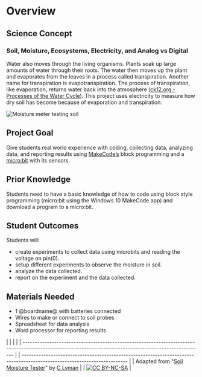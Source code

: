 # Overview

## Science Concept

### Soil, Moisture, Ecosystems, Electricity, and Analog vs Digital

Water also moves through the living organisms. Plants soak up large amounts of water through their roots. The water then moves up the plant and evaporates from the leaves in a process called transpiration. Another name for transpiration is evapotranspiration. The process of transpiration, like evaporation, returns water back into the atmosphere ([ck12.org - Processes of the Water Cycle](https://www.ck12.org/book/CK-12-Earth-Science-Concepts-For-Middle-School/section/6.3/)). This project uses electricity to measure how dry soil has become because of evaporation and transpiration.

![Moisture meter testing soil](/static/courses/ucp-science/soil-moisture/moisture-meter-plant.jpg)

## Project Goal

Give students real world experience with coding, collecting data, analyzing data, and reporting results using [MakeCode’s](https://makecode.com) block programming and a [micro:bit](http://microbit.org) with its sensors.

## Prior Knowledge

Students need to have a basic knowledge of how to code using block style programming (micro:bit using the Windows 10 MakeCode app) and download a program to a micro:bit.

## Student Outcomes

Students will:

* create experiments to collect data using microbits and reading the voltage on pin(0). 
* setup different experiments to observe the moisture in soil.
* analyze the data collected.
* report on the experiment and the data collected. 

## Materials Needed

* 1 @boardname@ with batteries connected
* Wires to make or connect to soil probes
* Spreadsheet for data analysis
* Word processor for reporting results

  


|                                                                                                                                                          |  |                                                                                                                           |
| -------------------------------------------------------------------------------------------------------------------------------------------------------- |  | ------------------------------------------------------------------------------------------------------------------------- |
| Adapted from "[Soil Moisture Tester](https://drive.google.com/open?id=1Rv4oPoxrggbokczbroQUl-10py3_5fQjVxOvwHR_5I4)" by [C Lyman](http://utahcoding.org) |  | [![CC BY-NC-SA](https://licensebuttons.net/l/by-nc-sa/4.0/80x15.png)](https://creativecommons.org/licenses/by-nc-sa/4.0/) |